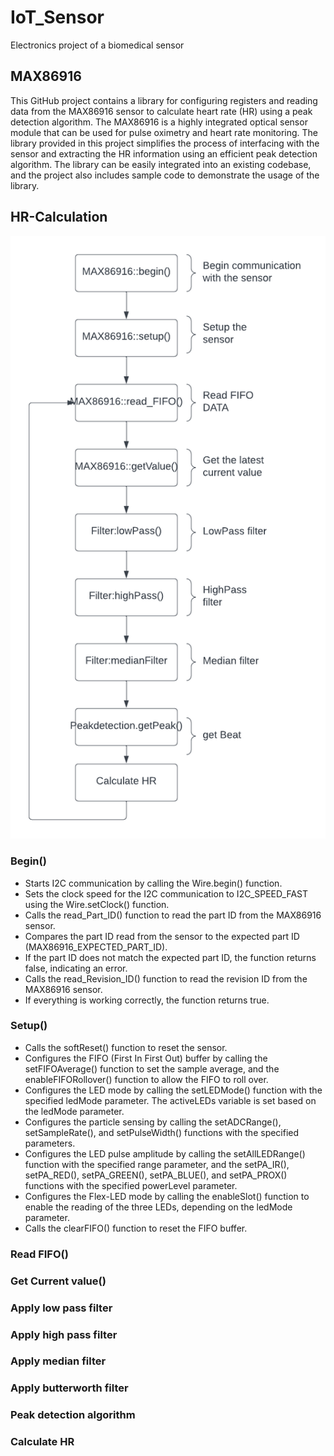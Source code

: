 # IoT_Sensor
Electronics project of a biomedical sensor

## MAX86916
This GitHub project contains a library for configuring registers and reading data from the MAX86916 sensor to calculate heart rate (HR) using a peak detection algorithm. The MAX86916 is a highly integrated optical sensor module that can be used for pulse oximetry and heart rate monitoring. The library provided in this project simplifies the process of interfacing with the sensor and extracting the HR information using an efficient peak detection algorithm. The library can be easily integrated into an existing codebase, and the project also includes sample code to demonstrate the usage of the library.

## HR-Calculation
![HR_flowchart](Documentation/flowchart_hr_calculation.png)
### Begin()
- Starts I2C communication by calling the Wire.begin() function.
- Sets the clock speed for the I2C communication to I2C_SPEED_FAST using the Wire.setClock() function.
- Calls the read_Part_ID() function to read the part ID from the MAX86916 sensor.
- Compares the part ID read from the sensor to the expected part ID (MAX86916_EXPECTED_PART_ID).
- If the part ID does not match the expected part ID, the function returns false, indicating an error.
- Calls the read_Revision_ID() function to read the revision ID from the MAX86916 sensor.
- If everything is working correctly, the function returns true.
### Setup()
- Calls the softReset() function to reset the sensor.
- Configures the FIFO (First In First Out) buffer by calling the setFIFOAverage() function to set the sample average, and the enableFIFORollover() function to allow the FIFO to roll over.
- Configures the LED mode by calling the setLEDMode() function with the specified ledMode parameter. The activeLEDs variable is set based on the ledMode parameter.
- Configures the particle sensing by calling the setADCRange(), setSampleRate(), and setPulseWidth() functions with the specified parameters.
- Configures the LED pulse amplitude by calling the setAllLEDRange() function with the specified range parameter, and the setPA_IR(), setPA_RED(), setPA_GREEN(), setPA_BLUE(), and setPA_PROX() functions with the specified powerLevel parameter.
- Configures the Flex-LED mode by calling the enableSlot() function to enable the reading of the three LEDs, depending on the ledMode parameter.
- Calls the clearFIFO() function to reset the FIFO buffer.
### Read FIFO()
### Get Current value()
### Apply low pass filter
### Apply high pass filter
### Apply median filter
### Apply butterworth filter
### Peak detection algorithm
### Calculate HR

